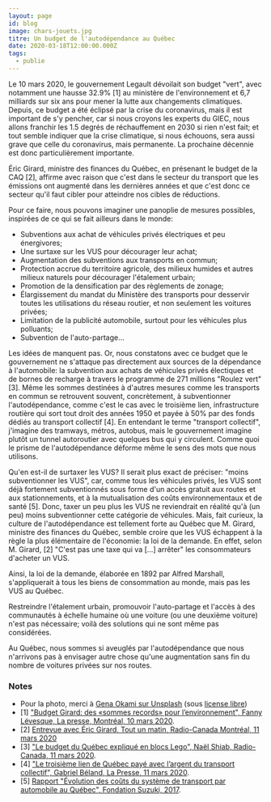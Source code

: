 ```yaml
---
layout: page
id: blog
image: chars-jouets.jpg
titre: Un budget de l'autodépendance au Québec
date: 2020-03-18T12:00:00.000Z
tags:
  - publie
---
```

Le 10 mars 2020, le gouvernement Legault dévoilait son budget "vert", avec notamment une hausse 32.9% [1] au ministère de l'environnement et 6,7 milliards sur six ans pour mener la lutte aux changements climatiques. Depuis, ce budget a été éclipsé par la crise du coronavirus, mais il est important de s'y pencher, car si nous croyons les experts du GIEC, nous allons franchir les 1.5 degrés de réchauffement en 2030 si rien n'est fait; et tout semble indiquer que la crise climatique, si nous échouons, sera aussi grave que celle du coronavirus, mais permanente. La prochaine décennie est donc particulièrement importante.

Éric Girard, ministre des finances du Québec, en présenant le budget de la CAQ [2], affirme avec raison que c'est dans le secteur du transport que les émissions ont augmenté dans les dernières années et que c'est donc ce secteur qu'il faut cibler pour atteindre nos cibles de réductions.

Pour ce faire, nous pouvons imaginer une panoplie de mesures possibles, inspirées de ce qui se fait ailleurs dans le monde:

* Subventions aux achat de véhicules privés électriques et peu énergivores;
* Une surtaxe sur les VUS pour décourager leur achat;
* Augmentation des subventions aux transports en commun;
* Protection accrue du territoire agricole, des milieux humides et autres milieux naturels pour décourager l'étalement urbain;
* Promotion de la densification par des règlements de zonage;
* Élargissement du mandat du Ministère des transports pour desservir toutes les utilisations du réseau routier, et non seulement les voitures privées;
* Limitation de la publicité automobile, surtout pour les véhicules plus polluants;
* Subvention de l'auto-partage...

Les idées de manquent pas. Or, nous constatons avec ce budget que le gouvernement ne s'attaque pas directement aux sources de la dépendance à l'automobile: la subvention aux achats de véhicules privés électiques et de bornes de recharge à travers le programme de 271 millions "Roulez vert" [3]. Même les sommes destinées à d'autres mesures comme les transports en commun se retrouvent souvent, concrètement, à subventionner l'autodépendance, comme c'est le cas avec le troisième lien, infrastructure routière qui sort tout droit des années 1950 et payée à 50% par des fonds dédiés au transport collectif [4]. En entendant le terme "transport collectif", j'imagine des tramways, métros, autobus, mais le gouvernement imagine plutôt un tunnel autoroutier avec quelques bus qui y circulent. Comme quoi le prisme de l'autodépendance déforme même le sens des mots que nous utilisons.

Qu'en est-il de surtaxer les VUS? Il serait plus exact de préciser: "moins subventionner les VUS", car, comme tous les véhicules privés, les VUS sont déjà fortement subventionnés sous forme d'un accès gratuit aux routes et aux stationnements, et à la mutualisation des coûts environnementaux et de santé [5]. Donc, taxer un peu plus les VUS ne reviendrait en réalité qu'à (un peu) moins subventionner cette catégorie de véhicules. Mais, fait curieux, la culture de l'autodépendance est tellement forte au Québec que M. Girard, ministre des finances du Québec, semble croire que les VUS échappent à la règle la plus élémentaire de l'économie: la loi de la demande. En effet, selon M. Girard, [2]
"C'est pas une taxe qui va [...] arrêter" les consommateurs d'acheter un VUS.

Ainsi, la loi de la demande, élaborée en 1892 par Alfred Marshall, s'appliquerait à tous les biens de consommation au monde, mais pas les VUS au Québec.

Restreindre l'étalement urbain, promouvoir l'auto-partage et l'accès à des communautés à échelle humaine où une voiture (ou une deuxième voiture) n'est pas nécessaire; voilà des solutions qui ne sont même pas considérées.

Au Québec, nous sommes si aveuglés par l'autodépendance que nous n'arrivons pas à envisager autre chose qu'une augmentation sans fin du nombre de voitures privées sur nos routes.

### Notes

* Pour la photo, merci à [Gena Okami sur Unsplash](https://unsplash.com/photos/RESxW_7sYmE) (sous [license libre](https://unsplash.com/license))
* [1] ["Budget Girard: des «sommes records» pour l’environnement", Fanny Lévesque, La presse, Montréal, 10 mars 2020](https://www.lapresse.ca/actualites/environnement/202003/10/01-5264059-budget-girard-des-sommes-records-pour-lenvironnement.php).
* [2] [Entrevue avec Éric Girard, Tout un matin, Radio-Canada Montréal, 11 mars 2020](https://ici.radio-canada.ca/premiere/emissions/tout-un-matin/episodes/457877/rattrapage-du-mercredi-11-mars-2020)
* [3] ["Le budget du Québec expliqué en blocs Lego", Naël Shiab, Radio-Canada, 11 mars 2020](https://ici.radio-canada.ca/info/2020/03/budget-quebec-2020-visualisation-3d/).
* [4] ["Le troisième lien de Québec payé avec l’argent du transport collectif", Gabriel Béland, La Presse, 11 mars 2020](https://www.lapresse.ca/actualites/regional/202003/11/01-5264158-le-troisieme-lien-de-quebec-paye-avec-largent-du-transport-collectif.php).
* [5] [Rapport "Évolution des coûts du système de transport par automobile au Québec", Fondation Suzuki, 2017](https://fr.davidsuzuki.org/projet/le-cout-des-transports-au-quebec/).
